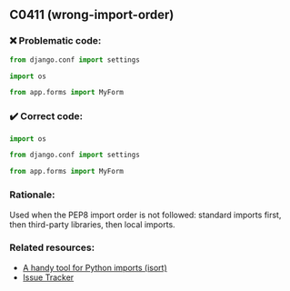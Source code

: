 ## C0411 (wrong-import-order)

### :x: Problematic code:

```python
from django.conf import settings

import os

from app.forms import MyForm
```

### :heavy_check_mark: Correct code:

```python
import os

from django.conf import settings

from app.forms import MyForm
```

### Rationale:

Used when the PEP8 import order is not followed: standard imports first, then
third-party libraries, then local imports.

### Related resources:

- [A handy tool for Python imports (isort)](https://github.com/timothycrosley/isort)
- [Issue Tracker](https://github.com/PyCQA/pylint/issues?q=is%3Aissue+%22wrong-import-order%22+OR+%22C0411%22)
